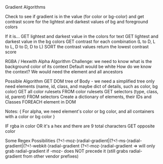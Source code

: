 Gradient Algorithms

Check to see if gradient is in the value (for color or bg-color) and get contrast score for the lightest and darkest values of bg and foreground colors

If it is...
    GET lightest and darkest value in the colors for text
    GET lightest and darkest value in the bg colors
    GET contrast for each combination (L to D, L to L, D to D, D to L)
    SORT the contrast values
    return the lowest contrast score

RGBA / Hexwith Alpha Algorithm
Challenge: we need to know what is the background color of its context
    Default would be white
    How do we know the context?
    We would need the element and all ancestors

Possible Algorithm
    GET DOM tree of Body - we need a simplified tree
        only need elements (name, id, class, and maybe dict of details, such as color, bg color)
    GET all color rulesets
    FROM color rulesets 
        GET selectors (type, class, id, parent)
    FROM selectors
        Create a dictionary of elements, their IDs and Classes
    FOREACH element in DOM

Notes: {
    For alpha, we need element's color or bg color, and all containers with a color or bg color
}

IF rgba in color OR it's a hex and there are 9 total characters
    GET opposite color

Some Regex Possibilities
(?<!-moz-)radial-gradient|(?<!-ms-)radial-gradient|(?<!-webkit-)radial-gradient
(?<!-moz-)radial-gradient => will only grab radial-gradient if -moz- does NOT precede it (still grabs radial-gradient from other vendor prefixes)
